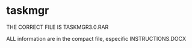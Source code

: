 # taskmgr
THE CORRECT FILE IS TASKMGR3.0.RAR

ALL information are in the compact file, especific INSTRUCTIONS.DOCX

